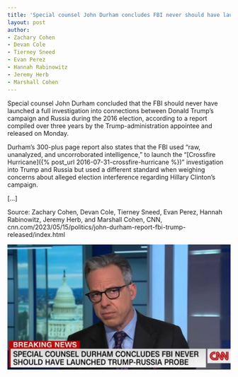 ```yaml
---
title: 'Special counsel John Durham concludes FBI never should have launched full Trump-Russia probe'
layout: post
author:
- Zachary Cohen
- Devan Cole
- Tierney Sneed
- Evan Perez
- Hannah Rabinowitz
- Jeremy Herb
- Marshall Cohen
---
```


Special counsel John Durham concluded that the FBI should never have launched a full investigation into connections between Donald Trump’s campaign and Russia during the 2016 election, according to a report compiled over three years by the Trump-administration appointee and released on Monday.

Durham’s 300-plus page report also states that the FBI used “raw, unanalyzed, and uncorroborated intelligence,” to launch the “[Crossfire Hurricane]({% post_url 2016-07-31-crossfire-hurricane %})” investigation into Trump and Russia but used a different standard when weighing concerns about alleged election interference regarding Hillary Clinton’s campaign.

[…]

Source: Zachary Cohen, Devan Cole, Tierney Sneed, Evan Perez, Hannah Rabinowitz, Jeremy Herb, and Marshall Cohen, CNN, cnn.com/2023/05/15/politics/john-durham-report-fbi-trump-released/index.html

![Special counsel John Durham concludes FBI never should have launched Trump-Russia probe](/assets/2023-05-16-fbi-never-should-have-launched-probe.jpg "Special counsel John FBI never should have launched Trump-Russia probe")
